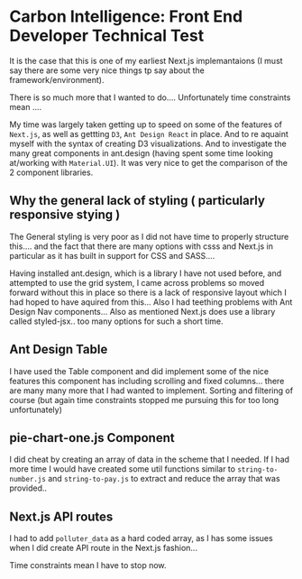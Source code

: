 # Carbon Intelligence: Front End Developer Technical Test

It is the case that this is one of my earliest Next.js implemantaions (I must say there are some very nice things tp say about the framework/environment).

There is so much more that I wanted to do.... Unfortunately time constraints mean ....

My time was largely taken getting up to speed on some of the features of `Next.js`, as well as gettting `D3`, `Ant Design React` in place. And to re aquaint myself with the syntax of creating D3 visualizations. And to investigate the many great components in ant.design (having spent some time looking at/working with `Material.UI`). It was very nice to get the comparison of the 2 component libraries.

## Why the general lack of styling ( particularly responsive stying )

The General styling is very poor as I did not have time to properly structure this.... and the fact that there are many options with csss and Next.js in particular as it has built in support for CSS and SASS....

Having installed ant.design, which is a library I have not used before, and attempted to use the grid system, I came across problems so moved forward without this in place so there is a lack of responsive layout which I had hoped to have aquired from this... Also I had teething problems with Ant Design Nav components... Also as mentioned Next.js does use a library called styled-jsx.. too many options for such a short time.

## Ant Design Table

I have used the Table component and did implement some of the nice features this component has including scrolling and fixed columns... there are many many more that I had wanted to implement. Sorting and filtering of course (but again time constraints stopped me pursuing this for too long unfortunately)

## pie-chart-one.js Component

I did cheat by creating an array of data in the scheme that I needed. If I had more time I would have created some util functions similar to `string-to-number.js` and `string-to-pay.js` to extract and reduce the array that was provided..

## Next.js API routes

I had to add `polluter_data` as a hard coded array, as I has some issues when I did create API route in the Next.js fashion...

Time constraints mean I have to stop now.
